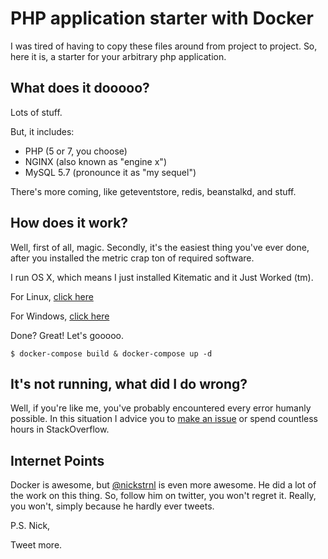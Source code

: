 # PHP application starter with Docker

I was tired of having to copy these files around from project to project. So, here it is, a starter for your arbitrary php application.

## What does it dooooo?

Lots of stuff.

But, it includes:

* PHP (5 or 7, you choose)
* NGINX (also known as "engine x")
* MySQL 5.7 (pronounce it as "my sequel")

There's more coming, like geteventstore, redis, beanstalkd, and stuff.

## How does it work?

Well, first of all, magic. Secondly, it's the easiest thing you've ever done, after you installed the metric crap ton of required software.

I run OS X, which means I just installed Kitematic and it Just Worked (tm).

For Linux, [click here](http://lmgtfy.com?q=install+docker+on+linux)

For Windows, [click here](http://lmgtfy.com?q=install+docker+on+windows)

Done? Great! Let's gooooo.

`$ docker-compose build & docker-compose up -d`

## It's not running, what did I do wrong?

Well, if you're like me, you've probably encountered every error humanly possible.
In this situation I advice you to [make an issue](https://github.com/mitchellvanw/php-app-docker/issues/new) or spend countless hours in StackOverflow.

## Internet Points

Docker is awesome, but [@nickstrnl](https://twitter.com/nickstrnl) is even more awesome. He did a lot of the work on this thing.
So, follow him on twitter, you won't regret it. Really, you won't, simply because he hardly ever tweets.

P.S. Nick,

Tweet more.